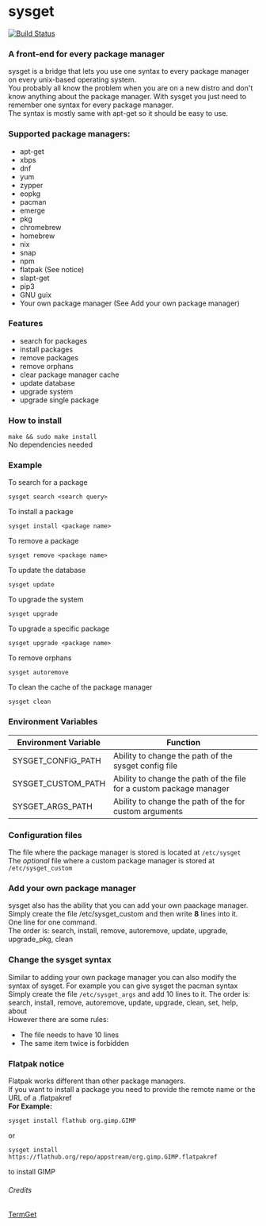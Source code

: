# sysget

[![Build Status](https://travis-ci.org/emilengler/sysget.svg?branch=master)](https://travis-ci.org/emilengler/sysget)
### A front-end for every package manager<br>
sysget is a bridge that lets you use one syntax to every package manager on every unix-based operating system.<br>
You probably all know the problem when you are on a new distro and don't know anything about the package manager. With sysget you just need to remember one syntax for every package manager.<br>
The syntax is mostly same with apt-get so it should be easy to use. <br>
### Supported package managers:
* apt-get
* xbps
* dnf
* yum
* zypper
* eopkg
* pacman
* emerge
* pkg
* chromebrew
* homebrew
* nix
* snap
* npm
* flatpak (See notice)
* slapt-get
* pip3
* GNU guix
* Your own package manager (See Add your own package manager)

### Features
* search for packages
* install packages
* remove packages
* remove orphans
* clear package manager cache
* update database
* upgrade system
* upgrade single package

### How to install
```make && sudo make install```<br>
No dependencies needed

### Example
To search for a package
```
sysget search <search query>
```
To install a package
```
sysget install <package name>
```
To remove a package
```
sysget remove <package name>
```
To update the database
```
sysget update
```
To upgrade the system
```
sysget upgrade
```
To upgrade a specific package
```
sysget upgrade <package name>
```
To remove orphans
```
sysget autoremove
```
To clean the cache of the package manager
```
sysget clean
```
### Environment Variables
| Environment Variable | Function                                                            |
|----------------------|---------------------------------------------------------------------|
| SYSGET_CONFIG_PATH   | Ability to change the path of the sysget config file                |
| SYSGET_CUSTOM_PATH   | Ability to change the path of the file for a custom package manager |
| SYSGET_ARGS_PATH     | Ability to change the path of the for custom arguments              |
### Configuration files
The file where the package manager is stored is located at `/etc/sysget`<br>
The *optional* file where a custom package manager is stored at `/etc/sysget_custom`<br>
### Add your own package manager
sysget also has the ability that you can add your own paackage manager.<br>
Simply create the file /etc/sysget_custom and then write **8** lines into it.<br>
One line for one command.<br>
The order is: search, install, remove, autoremove, update, upgrade, upgrade_pkg, clean
### Change the sysget syntax
Similar to adding your own package manager you can also modify the syntax of sysget. For example you can give sysget the pacman syntax<br>
Simply create the file `/etc/sysget_args` and add 10 lines to it.
The order is: search, install, remove, autoremove, update, upgrade, clean, set, help, about<br>
However there are some rules:<br>
* The file needs to have 10 lines
* The same item twice is forbidden
### Flatpak notice
Flatpak works different than other package managers.<br>
If you want to install a package you need to provide the remote name or the URL of a .flatpakref<br>
**For Example:**<br>
```
sysget install flathub org.gimp.GIMP
```
or
```
sysget install https://flathub.org/repo/appstream/org.gimp.GIMP.flatpakref
```
to install GIMP

###### Credits
[TermGet](https://github.com/termget/termget)
